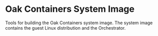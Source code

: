 # Oak Containers System Image

Tools for building the Oak Containers system image. The system image contains
the guest Linux distribution and the Orchestrator.

